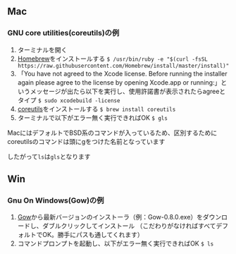 ## Mac

### GNU core utilities(coreutils)の例
1. ターミナルを開く
2. [Homebrew](https://brew.sh/index_ja.html)をインストールする
`$ /usr/bin/ruby -e "$(curl -fsSL https://raw.githubusercontent.com/Homebrew/install/master/install)"`
3. 「You have not agreed to the Xcode license. Before running the installer again please agree to the license by opening
Xcode.app or running:」というメッセージが出たら以下を実行し、使用許諾書が表示されたらagreeとタイプ
`$ sudo xcodebuild -license`
3. [coreutils](www.gnu.org/s/coreutils/)をインストールする
`$ brew install coreutils`
4. ターミナルで以下がエラー無く実行できればOK
`$ gls`


MacにはデフォルトでBSD系のコマンドが入っているため、区別するためにcoreutilsのコマンドは頭にgをつけた名前となっています

したがって`ls`は`gls`となります

## Win

### Gnu On Windows(Gow)の例
1. [Gow](https://github.com/bmatzelle/gow/releases)から最新バージョンのインストーラ（例：Gow-0.8.0.exe）をダウンロードし、ダブルクリックしてインストール
（こだわりがなければすべてデフォルトでOK。勝手にパスも通してくれます）
2. コマンドプロンプトを起動し、以下がエラー無く実行できればOK
`$ ls`

